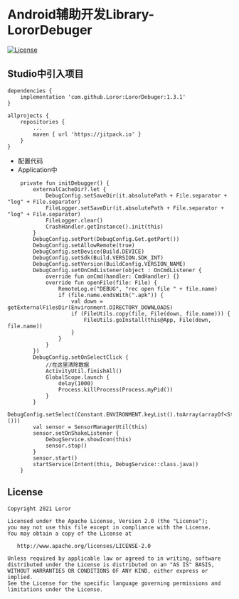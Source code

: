 # Android辅助开发Library-LororDebuger

[![License](https://img.shields.io/badge/License%20-Apache%202-337ab7.svg)](https://www.apache.org/licenses/LICENSE-2.0)

## Studio中引入项目

```
dependencies {
    implementation 'com.github.Loror:LororDebuger:1.3.1'
}

allprojects {
    repositories {
        ...
        maven { url 'https://jitpack.io' }
    }
}
```

* 配置代码
* Application中
```
    private fun initDebugger() {
        externalCacheDir?.let {
            DebugConfig.setSaveDir(it.absolutePath + File.separator + "log" + File.separator)
            FileLogger.setSaveDir(it.absolutePath + File.separator + "log" + File.separator)
            FileLogger.clear()
            CrashHandler.getInstance().init(this)
        }
        DebugConfig.setPort(DebugConfig.Get.getPort())
        DebugConfig.setAllowRemote(true)
        DebugConfig.setDevice(Build.DEVICE)
        DebugConfig.setSdk(Build.VERSION.SDK_INT)
        DebugConfig.setVersion(BuildConfig.VERSION_NAME)
        DebugConfig.setOnCmdListener(object : OnCmdListener {
            override fun onCmd(handler: CmdHandler) {}
            override fun openFile(file: File) {
                RemoteLog.e("DEBUG", "rec open file " + file.name)
                if (file.name.endsWith(".apk")) {
                    val down = getExternalFilesDir(Environment.DIRECTORY_DOWNLOADS)
                    if (FileUtils.copy(file, File(down, file.name))) {
                        FileUtils.goInstall(this@App, File(down, file.name))
                    }
                }
            }
        })
        DebugConfig.setOnSelectClick {
            //在这里清除数据
            ActivityUtil.finishAll()
            GlobalScope.launch {
                delay(1000)
                Process.killProcess(Process.myPid())
            }
        }
        DebugConfig.setSelect(Constant.ENVIRONMENT.keyList().toArray(arrayOf<String>()))
        val sensor = SensorManagerUtil(this)
        sensor.setOnShakeListener {
            DebugService.showIcon(this)
            sensor.stop()
        }
        sensor.start()
        startService(Intent(this, DebugService::class.java))
    }
```

License
-------

    Copyright 2021 Loror

    Licensed under the Apache License, Version 2.0 (the "License");
    you may not use this file except in compliance with the License.
    You may obtain a copy of the License at

       http://www.apache.org/licenses/LICENSE-2.0

    Unless required by applicable law or agreed to in writing, software
    distributed under the License is distributed on an "AS IS" BASIS,
    WITHOUT WARRANTIES OR CONDITIONS OF ANY KIND, either express or implied.
    See the License for the specific language governing permissions and
    limitations under the License.
